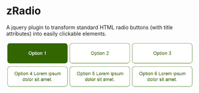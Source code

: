 zRadio
======

A jquery plugin to transform standard HTML radio buttons (with title attributes) into easily clickable elements.

![Buttons with default stylesheet](buttons.png)
